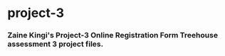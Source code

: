 <h1>project-3</h1>
<h3>Zaine Kingi's Project-3 Online Registration Form Treehouse assessment 3 project files.</h3>